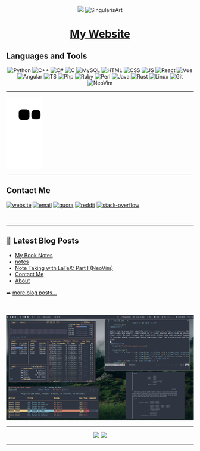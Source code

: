<p align="center">
  <img src="https://github-readme-stats.vercel.app/api/top-langs?username=SingularisArt&show_icons=true&locale=en&layout=compact&theme=radical&langs_count=8"/>
  <img src="https://github-readme-stats.vercel.app/api?username=SingularisArt&show_icons=true&locale=en&theme=radical" alt="SingularisArt"/>
</p>

<div align="center">
  <h1>
      <span style=""> 
        <a href="https://damrah.netlify.app"> My Website </a>
      </span>
  </h1>
</div>

## Languages and Tools

<p align="center">
<img alt="Python"  width="26px" src="https://user-images.githubusercontent.com/57925294/136811717-8698d576-9cc4-42c3-b0da-e8c2b8034c2c.png"  />
<img alt="C++"     width="26px" src="https://user-images.githubusercontent.com/57925294/136811800-9d5f0380-4043-45a7-8680-4dee1dbc9474.png"  />
<img alt="C#"      width="26px" src="https://user-images.githubusercontent.com/57925294/136811920-19e7984f-e598-408e-82f9-ca44cef4c5f2.png"  />
<img alt="C"       width="26px" src="https://user-images.githubusercontent.com/57925294/136812052-b0cb7c78-7108-4749-909a-64f57e81a538.png"  />
<img alt="MySQL"   width="45px" src="https://user-images.githubusercontent.com/57925294/136812147-419beb47-fb47-464d-9dc9-e7c7ff0146bf.png"  />
<img alt="HTML"    width="26px" src="https://user-images.githubusercontent.com/57925294/136812252-85bdf802-6ddb-4e9f-a5ab-96e123c6a8eb.png"  />
<img alt="CSS"     width="26px" src="https://user-images.githubusercontent.com/57925294/136812553-ebc7351f-0fb5-4d78-9e56-768b128e7def.png"  />
<img alt="JS"      width="26px" src="https://user-images.githubusercontent.com/57925294/136812604-12b612f2-4bdb-43af-aa30-be1062d037d3.png"  />
<img alt="React"   width="35px" src="https://upload.wikimedia.org/wikipedia/commons/thumb/a/a7/React-icon.svg/512px-React-icon.svg.png"      />
<img alt="Vue"     width="40px" src="https://www.dotcom-monitor.com/blog/wp-content/uploads/sites/3/2020/05/Vue-logo-1.png"                  />
<img alt="Angular" width="40px" src="https://auth0.com/learn/wp-content/uploads/2016/01/angular-what-is.png"                                 />
<img alt="TS"      width="35px" src="https://miro.medium.com/max/1400/1*TpbxEQy4ckB-g31PwUQPlg.png"                                          />
<img alt="Php"     width="35px" src="https://pngimg.com/uploads/php/php_PNG48.png"                                                           />
<img alt="Ruby"    width="30px" src="https://upload.wikimedia.org/wikipedia/commons/thumb/f/f1/Ruby_logo.png/599px-Ruby_logo.png"            />
<img alt="Perl"    width="26px" src="https://cdn.freebiesupply.com/logos/large/2x/perl-programming-language-logo-png-transparent.png"        />
<img alt="Java"    width="26px" src="https://user-images.githubusercontent.com/57925294/136812943-92d7e046-25e9-46fa-8ca3-e6860155e1a5.png"  />
<img alt="Rust"    width="40px" src="https://user-images.githubusercontent.com/57925294/136813094-7cd50d83-0347-4795-a58a-395bf9599607.png"  />
<img alt="Linux"   width="26px" src="https://user-images.githubusercontent.com/57925294/136813143-43b6e8a6-0570-4899-bde5-7109b84e8122.png"  />
<img alt="Git"     width="26px" src="https://user-images.githubusercontent.com/57925294/136813206-a4599474-6aa7-4f7d-a17b-439623eaacfa.png"  />
<img alt="NeoVim"  width="26px" src="https://user-images.githubusercontent.com/57925294/136813467-f4f9d1f0-d009-48db-b642-419db900aac2.png"  />
</p>

---

![snake gif](https://github.com/SingularisArt/SingularisArt/blob/output/github-contribution-grid-snake.svg)
  
---

## Contact Me

[<img alt="website" width="22px" src="https://damrah.netlify.app/img/avatar.png" />][website]
[<img alt="email"  width="22px" src="https://cdn.pixabay.com/photo/2016/01/26/17/15/gmail-1162901_960_720.png" />][email]
[<img alt="quora" width="22px" src="https://user-images.githubusercontent.com/57925294/136809794-30811c32-5dc2-4526-afa4-abb2be2ecba5.png" />][quora]
[<img alt="reddit" width="22px" src="https://user-images.githubusercontent.com/57925294/136809422-7a0e564f-e112-4e40-8635-c0ed846844b6.png" />][reddit]
[<img alt="stack-overflow" width="22px" src="https://user-images.githubusercontent.com/57925294/136809613-d10d4955-7b64-4c3d-98a2-7c25a24c1d5d.png" />][stack-overflow]

<br>

---

## 📕 Latest Blog Posts

<!-- BLOG-POST-LIST:START -->
- [My Book Notes](https://damrah.netlify.app/book-notes/)
- [notes](https://damrah.netlify.app/notes/)
- [Note Taking with LaTeX: Part I &lpar;NeoVim&rpar;](https://damrah.netlify.app/post/note-taking-with-latex-part-1/)
- [Contact Me](https://damrah.netlify.app/contact/)
- [About](https://damrah.netlify.app/about/)
<!-- BLOG-POST-LIST:END -->

➡️ [more blog posts...](https://damrah.netlify.app)

<br>

<p align="center">
	<a href="https://github.com/SingularisArt/Singularis">
		<img alt="Dotfiles Image" src="https://github.com/SingularisArt/Singularis/blob/master/media/main.png?raw=true"></a>
</p>

---

<p align="center">
  <img src="https://github-readme-streak-stats.herokuapp.com/?user=SingularisArt&theme=radical"/>
  <img src="https://activity-graph.herokuapp.com/graph?username=SingularisArt&theme=github" />
</p>

---

<!-- Variables -->

[website]: https://damrah.netlify.app/contact/
[email]: https://mail.google.com/mail/u/0/#inbox?compose=GTvVlcSGMSwqgnfPPBPVMFHQldPGpSJfVXXdGZgKkQRPRLHPTPWDxGPNzCJhpbFJLFkdLWHnPcBrT
[quora]: https://www.quora.com/profile/SingularisArt
[stack-overflow]: https://stackoverflow.com/users/16841521/singularisart
[reddit]: https://www.reddit.com/user/Desperate_Party_9259
[1]: https://github.com/SingularisArt/Singularis
[2]: https://github.com/SingularisArt/Website

